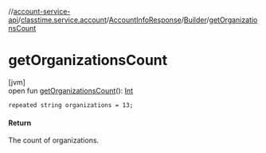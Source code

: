 //[account-service-api](../../../../index.md)/[classtime.service.account](../../index.md)/[AccountInfoResponse](../index.md)/[Builder](index.md)/[getOrganizationsCount](get-organizations-count.md)

# getOrganizationsCount

[jvm]\
open fun [getOrganizationsCount](get-organizations-count.md)(): [Int](https://kotlinlang.org/api/latest/jvm/stdlib/kotlin/-int/index.html)

`repeated string organizations = 13;`

#### Return

The count of organizations.

